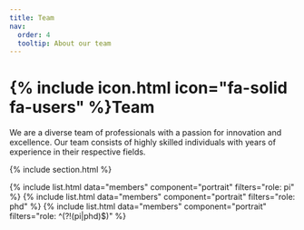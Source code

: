 ```yaml
---
title: Team
nav:
  order: 4
  tooltip: About our team
---
```


# {% include icon.html icon="fa-solid fa-users" %}Team

We are a diverse team of professionals with a passion for innovation and excellence. Our team consists of highly skilled individuals with years of experience in their respective fields. 

{% include section.html %}

{% include list.html data="members" component="portrait" filters="role: pi" %}
{% include list.html data="members" component="portrait" filters="role: phd" %}
{% include list.html data="members" component="portrait" filters="role: ^(?!(pi|phd)$)" %}
